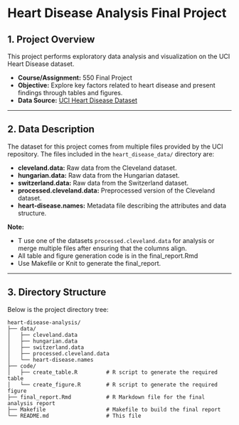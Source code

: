 # Heart Disease Analysis Final Project

## 1. Project Overview

This project performs exploratory data analysis and visualization on the UCI Heart Disease dataset.
- **Course/Assignment:** 550 Final Project
- **Objective:** Explore key factors related to heart disease and present findings through tables and figures.
- **Data Source:** [UCI Heart Disease Dataset](https://archive.ics.uci.edu/dataset/45/heart+disease)

---

## 2. Data Description

The dataset for this project comes from multiple files provided by the UCI repository. The files included in the `heart_disease_data/` directory are:
- **cleveland.data:** Raw data from the Cleveland dataset.
- **hungarian.data:** Raw data from the Hungarian dataset.
- **switzerland.data:** Raw data from the Switzerland dataset.
- **processed.cleveland.data:** Preprocessed version of the Cleveland dataset.
- **heart-disease.names:** Metadata file describing the attributes and data structure.

**Note:**  
- T use one of the datasets  `processed.cleveland.data` for analysis or merge multiple files after ensuring that the columns align.  
- All table and figure generation code is in the final_report.Rmd
- Use Makefile or Knit to generate the final_report.
---

## 3. Directory Structure

Below is the project directory tree:

```
heart-disease-analysis/
├── data/
│   ├── cleveland.data
│   ├── hungarian.data
│   ├── switzerland.data
│   ├── processed.cleveland.data
│   └── heart-disease.names
├── code/
│   ├── create_table.R         # R script to generate the required table
│   └── create_figure.R        # R script to generate the required figure
├── final_report.Rmd           # R Markdown file for the final analysis report
├── Makefile                   # Makefile to build the final report
└── README.md                  # This file
